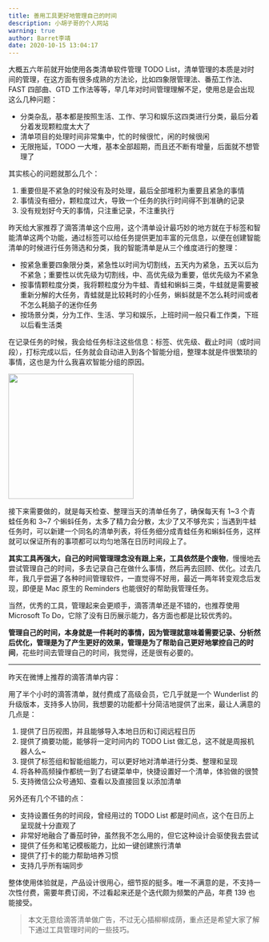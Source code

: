 ```yaml
---
title: 善用工具更好地管理自己的时间
description: 小胡子哥的个人网站
warning: true
author: Barret李靖
date: 2020-10-15 13:04:17
---
```

大概五六年前就开始使用各类清单软件管理  TODO List，清单管理的本质是对时间的管理，在这方面有很多成熟的方法论，比如四象限管理法、番茄工作法、FAST 四部曲、GTD 工作法等等，早几年对时间管理理解不足，使用总是会出现这么几种问题：


- 分类杂乱，基本都是按照生活、工作、学习和娱乐这四类进行分类，最后分着分着发现颗粒度太大了
- 清单项目的处理时间非常集中，忙的时候很忙，闲的时候很闲
- 无限拖延，TODO 一大堆，基本全部超期，而且还不断有增量，后面就不想管理了



其实核心的问题就那么几个：


1. 重要但是不紧急的时候没有及时处理，最后全部堆积为重要且紧急的事情
1. 事情没有细分，颗粒度过大，导致一个任务的执行时间得不到准确的记录
1. 没有规划好今天的事情，只注重记录，不注重执行



昨天给大家推荐了滴答清单这个应用，这个清单设计最巧妙的地方就在于标签和智能清单这两个功能，通过标签可以给任务提供更加丰富的元信息，以便在创建智能清单的时候进行任务筛选和分类，我的智能清单是从三个维度进行的整理：


- 按紧急重要四象限分类，紧急性以时间为切割线，五天内为紧急，五天以后为不紧急；重要性以优先级为切割线，中、高优先级为重要，低优先级为不紧急
- 按事情颗粒度分类，我将颗粒度分为牛蛙、青蛙和蝌蚪三类，牛蛙就是需要被重新分解的大任务，青蛙就是比较耗时的小任务，蝌蚪就是不怎么耗时间或者不怎么耗脑子的迷你任务
- 按场景分类，分为工作、生活、学习和娱乐，上班时间一般只看工作类，下班以后看生活类



在记录任务的时候，我会给任务标注这些信息：标签、优先级、截止时间（或时间段），打标完成以后，任务就会自动进入到各个智能分组，整理本就是件很繁琐的事情，这也是为什么我喜欢智能分组的原因。

<p><img src="http://www.barretlee.com/blogimgs/2020/10/15/manage-time.png" width="250" /></p>

接下来需要做的，就是每天检查、整理当天的清单任务了，确保每天有 1~3 个青蛙任务和 3~7 个蝌蚪任务，太多了精力会分散，太少了又不够充实；当遇到牛蛙任务时，可以新建一个同名的清单列表，将任务细分成青蛙任务和蝌蚪任务，这样就可以保证所有的事项都可以均匀地落在日历时间段上了。


**其实工具再强大，自己的时间管理理念没有跟上来，工具依然是个废物**，慢慢地去尝试管理自己的时间，多去记录自己在做什么事情，然后再去回顾、优化。过去几年，我几乎尝遍了各种时间管理软件，一直觉得不好用，最近一两年转变观念后发现，即便是 Mac 原生的 Reminders 也能很好的帮助我管理任务。


当然，优秀的工具，管理起来会更顺手，滴答清单还是不错的，也推荐使用 Microsoft To Do，它除了没有日历展示能力，各方面也都是比较优秀的。


**管理自己的时间，本身就是一件耗时的事情，因为管理就意味着需要记录、分析然后优化，管理是为了产生更好的效果，管理是为了帮助自己更好地掌控自己的时间**，花些时间去管理自己的时间，我觉得，还是很有必要的。



---



昨天在微博上推荐的滴答清单内容：


用了半个小时的滴答清单，就付费成了高级会员，它几乎就是一个 Wunderlist 的升级版本，支持多人协同，我想要的功能都十分简洁地提供了出来，最让人满意的几点是：


1. 提供了日历视图，并且能够导入本地日历和订阅远程日历
1. 提供了摘要功能，能够将一定时间内的 TODO List 做汇总，这不就是周报机器人么~
1. 提供了标签组和智能组能力，可以更好地对清单进行分类、整理和呈现
1. 将各种高频操作都统一到了右键菜单中，快捷设置好一个清单，体验做的很赞
1. 支持微信公众号通知、查看以及直接回复以添加清单



另外还有几个不错的点：


- 支持设置任务的时间段，曾经用过的 TODO List 都是时间点，这个在日历上呈现就十分直观了
- 非常好地融合了番茄时钟，虽然我不怎么用的，但它这种设计会驱使我去尝试
- 提供了任务和笔记模板能力，比如一键创建旅行清单
- 提供了打卡的能力帮助培养习惯
- 支持几乎所有端同步



整体使用体验就是，产品设计很用心，细节抠的挺多。唯一不满意的是，不支持一次性付费，需要年费订阅，不过看起来还是个迭代颇为频繁的产品，年费 139 也能接受。


> 本文无意给滴答清单做广告，不过无心插柳柳成荫，重点还是希望大家了解下通过工具管理时间的一些技巧。
